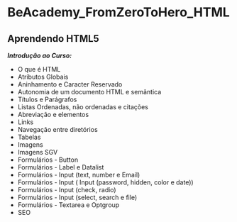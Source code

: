 # BeAcademy_FromZeroToHero_HTML
## Aprendendo HTML5

*__Introdução ao Curso:__*

* O que é HTML
* Atributos Globais
* Aninhamento e Caracter Reservado
* Autonomia de um documento HTML e semântica
* Títulos e Parágrafos
* Listas Ordenadas, não ordenadas e citações
* Abreviação e elementos
* Links
* Navegação entre diretórios
* Tabelas
* Imagens
* Imagens SGV
* Formulários - Button
* Formulários - Label e Datalist
* Formulários - Input (text, number e Email)
* Formulários - Input ( Input (password, hidden, color e date))
* Formulários - Input (check, radio)
* Formulários - Input (select, search e file)
* Formulários - Textarea e Optgroup
* SEO


